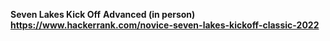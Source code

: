 **Seven Lakes Kick Off**
**Advanced (in person)**
**https://www.hackerrank.com/novice-seven-lakes-kickoff-classic-2022**